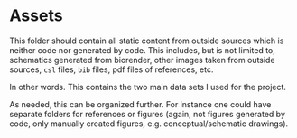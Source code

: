# Assets

This folder should contain all static content from outside sources which is
neither code nor generated by code. This includes, but is not limited to,
schematics generated from biorender, other images taken from outside sources,
`csl` files, `bib` files, pdf files of references, etc.

In other words. This contains the two main data sets I used for the project. 

As needed, this can be organized further. For instance one could have separate folders for references or figures (again, not figures generated by code, only manually created figures, e.g. conceptual/schematic drawings).